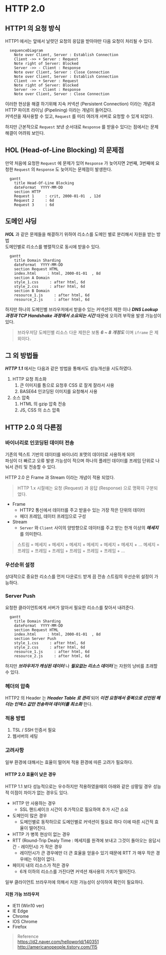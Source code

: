 # HTTP 2.0

## HTTP1 의 요청 방식

HTTP1 에서는 앞에서 날렷던 요청의 응답을 받아야만 다음 요청이 처리될 수 있다.

```mermaid
  sequenceDiagram
    Note over Client, Server : Establish Connection
    Client ->> + Server : Request
    Note right of Server: Blocked
    Server ->> - Client : Response
    Note over Client, Server : Close Connection
    Note over Client, Server : Establish Connection
    Client ->> + Server : Request
    Note right of Server: Blocked
    Server ->> - Client : Response
    Note over Client, Server : Close Connection
```

이러한 현상을 해결 하기위해 지속 커넥션 (Persistent Connection) 이라는 개념과 HTTP 파이프 라이닝 (Pipelining) 이라는 개념이 들어갔다.  
커넥션을 재사용할 수 있고, `Request` 를 미리 여러개 서버로 요청할 수 있게 되었다.

하지만 근본적으로 `Request` 보낸 순서대로 `Response` 를 받을수 있다는 점에서는 문제해결이 어려워 보인다.

## HOL (Head-of-Line Blocking) 의 문제점

만약 처음에 요청한 `Request` 에 문제가 있어 `Response` 가 늦어지면 2번째, 3번째에 요청한 `Request` 의 `Response` 도 늦어지는 문제점이 발생한다.

```mermaid
  gantt
    title Head-Of-Line Blocking
    dateFormat  YYYY-MM-DD
    section HTTP
    Request 1     : crit, 2000-01-01  , 12d
    Request 2     : 6d
    Request 3     : 6d
```

## 도메인 샤딩

_**HOL**_ 과 같은 문제들을 해결하기 위하여 리소스를 도메인 별로 분리해서 자원을 받는 방법  
도메인별로 리소스를 병렬적으로 동시에 받을수 있다.

```mermaid
  gantt
    title Domain Sharding
    dateFormat  YYYY-MM-DD
    section Request HTML
    index.html     : html, 2000-01-01  , 8d
    section A Domain
    style_1.css     : after html, 6d
    style_2.css     : after html, 6d
    section B Domain
    resource_1.js     : after html, 6d
    resource_2.js     : after html, 6d
```

하지만 하나의 도메인별 브라우저에서 받을수 있는 커넥션의 제한 이나 _**DNS Lookup 과정과 TCP Handshake 과정에서 소요되는 시간**_ 때문에 오히려 부작용 발생 가능성이 있다.

> 브라우저당 도메인별 리소스 다운 제한은 보통 _**6 ~ 8 개정도**_ 이며 `iframe` 은 제외이다.

## 그 외 방법들

_**HTTP 1.1**_ 에서는 다음과 같은 방법을 통해서도 성능개선을 시도하였다.

1. HTTP 요청 최소화
    1. 큰 이미지를 틍으로 요청후 CSS 로 잘게 잘라서 사용
    2. BASE64 인코딩된 이미지를 요청해서 사용
2. 소스 압축
    1. HTML 의 gzip 압축 전송
    2. JS, CSS 의 소스 압축

## HTTP 2.0 의 다른점

### 바이너리로 인코딩된 데이터 전송

기존의 텍스트 기반의 데이터를 바이너리 포맷의 데이터로 사용하게 되어  
파싱이 더 빠르고 오류 발생 가능성이 적으며 하나의 플레인 데이터를 프레임 단위로 나눠서 관리 및 전송할 수 있다.

HTTP 2.0 은 Frame 과 Stream 이라는 개념이 적용 되었다.

> HTTP 1.x 시절에는 요청 (Request) 과 응답 (Response) 으로 명확히 구분되었다.

* Frame
  * HTTP2 통신에서 데이터를 주고 받을수 있는 가장 작은 단위의 데이터
  * 헤더 프레임, 데이터 프레임으로 구성
* Stream
  * `Server` 와 `Client` 사이의 양방향으로 데이터를 주고 받는 한개 이상의 _**메세지**_ 를 의미한다.

> 스트림 = 메세지 + 메세지 + 메세지 + 메세지 + 메세지 + 메세지 + ...
> 메세지 = 프레임 + 프레임 + 프레임 + 프레임 + 프레임 + 프레임 + ...

### 우선순위 설정

상대적으로 중요한 리소스를 먼저 다운로드 받게 끔 전송 스트림의 우선순위 설정이 가능하다.

### Server Push

요청한 클라이언트에게 서버가 알아서 필요한 리소스를 찾아서 내려준다.

```mermaid
  gantt
    title Domain Sharding
    dateFormat  YYYY-MM-DD
    section Request HTML
    index.html     : html, 2000-01-01  , 8d
    section Server Push
    style_1.css     : after html, 6d
    style_2.css     : after html, 6d
    resource_1.js     : after html, 6d
    resource_2.js     : after html, 6d
```

하지만 _**브라우저가 캐싱된 데이터**_ 나 _**필요없는 리소스 데이터**_ 는 자원의 낭비를 초래할 수 있다.

### 헤더의 압축

HTTP2 의 Header 는 _**Header Table 로 관리**_ 되어 _**이전 요청에서 중복으로 선언된 헤더는 인덱스 값만 전송하여 데이터를 최소화**_ 한다.

### 적용 방법

1. TSL / SSH 인증서 필요
2. 웹서버의 세팅

### 고려사항

일부 환경에 대해서는 효율이 떨어져 적용 환경에 따른 고려가 필요하다.

#### HTTP 2.0 효율이 낮은 경우

HTTP 1.1 보다 성능적으로는 우수하지만 적용하였을때의 아래와 같은 상황일 경우 성능적 이점이 차이가 없는 경우도 있다.

* HTTP 만 사용하는 경우
  * SSL 핸드셰이크 시간이 추가적으로 필요하여 추가 시간 소요
* 도메인이 많은 경우
  * 도메인별로 동작하므로 도메인별로 커넥션이 필요로 하다 이에 따른 시간적 효율이 떨어진다.
* HTTP 가 병목 현상이 없는 경우
* RTT (Round-Trip Dealy Time : 메세지를 원격에 보내고 그것이 돌아오는 응답시간 - 레이턴시) 가 작은 경우
  * 레이턴시가 큰 경우에만 더 큰 효율을 얻을수 있기 때문에 RTT 가 매우 작은 경우에는 이점이 없다.
* 페이지 내의 리소스가 적은 경우
  * 6개 이하의 리소스를 가진다면 커넥션 재사용의 가치가 떨어진다.

일부 클라이언트 브라우저에 의해서 지원 가능성이 상이하여 확인이 필요하다.

#### 지원 가능 브라우저

* IE11 (Win10 ver)
* IE Edge
* Chrome
* IOS Chrome
* Firefox

> Reference  
> https://d2.naver.com/helloworld/140351
> http://americanopeople.tistory.com/115